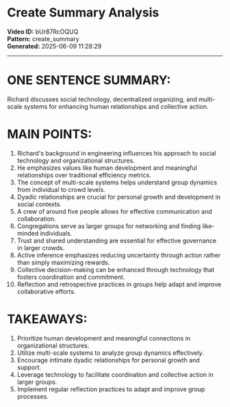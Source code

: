 # Create Summary Analysis

**Video ID:** bUr87RcOQUQ  
**Pattern:** create_summary  
**Generated:** 2025-06-09 11:28:29  

---

# ONE SENTENCE SUMMARY:
Richard discusses social technology, decentralized organizing, and multi-scale systems for enhancing human relationships and collective action.

# MAIN POINTS:
1. Richard's background in engineering influences his approach to social technology and organizational structures.
2. He emphasizes values like human development and meaningful relationships over traditional efficiency metrics.
3. The concept of multi-scale systems helps understand group dynamics from individual to crowd levels.
4. Dyadic relationships are crucial for personal growth and development in social contexts.
5. A crew of around five people allows for effective communication and collaboration.
6. Congregations serve as larger groups for networking and finding like-minded individuals.
7. Trust and shared understanding are essential for effective governance in larger crowds.
8. Active inference emphasizes reducing uncertainty through action rather than simply maximizing rewards.
9. Collective decision-making can be enhanced through technology that fosters coordination and commitment.
10. Reflection and retrospective practices in groups help adapt and improve collaborative efforts.

# TAKEAWAYS:
1. Prioritize human development and meaningful connections in organizational structures.
2. Utilize multi-scale systems to analyze group dynamics effectively.
3. Encourage intimate dyadic relationships for personal growth and support.
4. Leverage technology to facilitate coordination and collective action in larger groups.
5. Implement regular reflection practices to adapt and improve group processes.